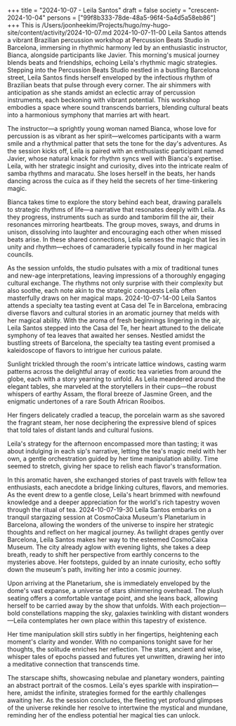 +++
title = "2024-10-07 - Leila Santos"
draft = false
society = "crescent-2024-10-04"
persons = ["99f8b333-78de-48a5-96f4-5a4d5a58eb86"]
+++
This is /Users/joonheekim/Projects/hugo/my-hugo-site/content/activity/2024-10-07.md
2024-10-07-11-00
Leila Santos attends a vibrant Brazilian percussion workshop at Percussion Beats Studio in Barcelona, immersing in rhythmic harmony led by an enthusiastic instructor, Bianca, alongside participants like Javier. This morning's musical journey blends beats and friendships, echoing Leila's rhythmic magic strategies.
Stepping into the Percussion Beats Studio nestled in a bustling Barcelona street, Leila Santos finds herself enveloped by the infectious rhythm of Brazilian beats that pulse through every corner. The air shimmers with anticipation as she stands amidst an eclectic array of percussion instruments, each beckoning with vibrant potential. This workshop embodies a space where sound transcends barriers, blending cultural beats into a harmonious symphony that marries art with heart.

The instructor—a sprightly young woman named Bianca, whose love for percussion is as vibrant as her spirit—welcomes participants with a warm smile and a rhythmical patter that sets the tone for the day's adventures. As the session kicks off, Leila is paired with an enthusiastic participant named Javier, whose natural knack for rhythm syncs well with Bianca's expertise. Leila, with her strategic insight and curiosity, dives into the intricate realm of samba rhythms and maracatu. She loses herself in the beats, her hands dancing across the cuíca as if they held the secrets of her time-tinkering magic.

Bianca takes time to explore the story behind each beat, drawing parallels to strategic rhythms of life—a narrative that resonates deeply with Leila. As they progress, instruments such as surdo and tamborim fill the air, their resonances mirroring heartbeats. The group moves, sways, and drums in unison, dissolving into laughter and encouraging each other when missed beats arise. In these shared connections, Leila senses the magic that lies in unity and rhythm—echoes of camaraderie typically found in her magical councils.

As the session unfolds, the studio pulsates with a mix of traditional tunes and new-age interpretations, leaving impressions of a thoroughly engaging cultural exchange. The rhythms not only surprise with their complexity but also soothe, each note akin to the strategic conquests Leila often masterfully draws on her magical maps.
2024-10-07-14-00
Leila Santos attends a specialty tea tasting event at Casa del Te in Barcelona, embracing diverse flavors and cultural stories in an aromatic journey that melds with her magical ability.
With the aroma of fresh beginnings lingering in the air, Leila Santos stepped into the Casa del Te, her heart attuned to the delicate symphony of tea leaves that awaited her senses. Nestled amidst the bustling streets of Barcelona, the specialty tea tasting event promised a kaleidoscope of flavors to intrigue her curious palate.

Sunlight trickled through the room's intricate lattice windows, casting warm patterns across the delightful array of exotic tea varieties from around the globe, each with a story yearning to unfold. As Leila meandered around the elegant tables, she marveled at the storytellers in their cups—the robust whispers of earthy Assam, the floral breeze of Jasmine Green, and the enigmatic undertones of a rare South African Rooibos.

Her fingers delicately cradled a teacup, the porcelain warm as she savored the fragrant steam, her nose deciphering the expressive blend of spices that told tales of distant lands and cultural fusions.

Leila's strategy for the afternoon encompassed more than tasting; it was about indulging in each sip's narrative, letting the tea's magic meld with her own, a gentle orchestration guided by her time manipulation ability. Time seemed to stretch, giving her space to relish each flavor's transformation.

In this aromatic haven, she exchanged stories of past travels with fellow tea enthusiasts, each anecdote a bridge linking cultures, flavors, and memories. As the event drew to a gentle close, Leila's heart brimmed with newfound knowledge and a deeper appreciation for the world's rich tapestry woven through the ritual of tea.
2024-10-07-19-30
Leila Santos embarks on a tranquil stargazing session at CosmoCaixa Museum's Planetarium in Barcelona, allowing the wonders of the universe to inspire her strategic thoughts and reflect on her magical journey.
As twilight drapes gently over Barcelona, Leila Santos makes her way to the esteemed CosmoCaixa Museum. The city already aglow with evening lights, she takes a deep breath, ready to shift her perspective from earthly concerns to the mysteries above. Her footsteps, guided by an innate curiosity, echo softly down the museum's path, inviting her into a cosmic journey.

Upon arriving at the Planetarium, she is immediately enveloped by the dome's vast expanse, a universe of stars shimmering overhead. The plush seating offers a comfortable vantage point, and she leans back, allowing herself to be carried away by the show that unfolds. With each projection—bold constellations mapping the sky, galaxies twinkling with distant wonders—Leila contemplates her own place within this tapestry of existence.

Her time manipulation skill stirs subtly in her fingertips, heightening each moment's clarity and wonder. With no companions tonight save for her thoughts, the solitude enriches her reflection. The stars, ancient and wise, whisper tales of epochs passed and futures yet unwritten, drawing her into a meditative connection that transcends time.

The starscape shifts, showcasing nebulae and planetary wonders, painting an abstract portrait of the cosmos. Leila's eyes sparkle with inspiration—here, amidst the infinite, strategies formed for the earthly challenges awaiting her. As the session concludes, the fleeting yet profound glimpses of the universe rekindle her resolve to intertwine the mystical and mundane, reminding her of the endless potential her magical ties can unlock.
